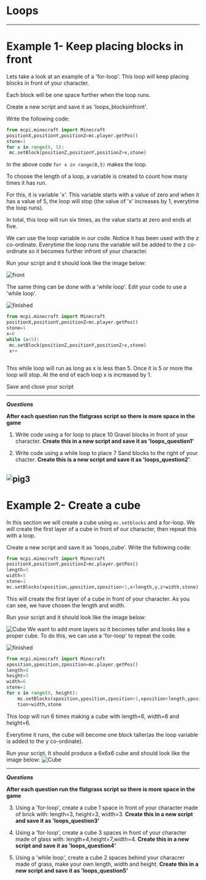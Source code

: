 # Loops
-----


# Example 1- Keep placing blocks in front

Lets take a look at an example of a 'for-loop'. This loop will keep placing blocks in front of your character.

Each block will be one space further when the loop runs. 

Create a new script and save it as 'loops_blocksinfront'.

Write the following code:

```python
from mcpi.minecraft import Minecraft
positionX,positionY,positionZ=mc.player.getPos()
stone=1
for x in range(0, 5):
 mc.setBlock(positionZ,positionY,positionZ+x,stone)
```
In the above code ```for x in range(0,5)``` makes the loop. 

To choose the length of a loop, a variable is created to count how many times it has run. 

For this, it is variable 'x'. This variable starts with a value of zero and when it has a value of 5, the loop will stop (the value of 'x' increases by 1, everytime the loop runs). 

In total, this loop will run six times, as the value starts at zero and ends at five. 

We can use the loop variable in our code. Notice it has been used with the z co-ordinate. Everytime the loop runs the variable will be added to the z co-ordinate so it becomes further infront of your character.


Run your script and it should look like the image below:

![front](http://s27.postimg.org/be5velxgz/infront_2.png)

The same thing can be done with a 'while loop'. Edit your code to use a 'while loop'.

![finished](http://s23.postimg.org/5kh0j3ttn/145889050226849.gif)
```python
from mcpi.minecraft import Minecraft
positionX,positionY,positionZ=mc.player.getPos()
stone=1
x=0
while (x<5):
 mc.setBlock(positionZ,positionY,positionZ+x,stone)
 x++
 
 ````````
 
 This while loop will run as long as x is less than 5. Once it is 5 or more the loop will stop. At the end of each loop x is increased by 1.
 
 Save and close your script
 
 -----
***Questions***

**After each question run the flatgrass script so there is more space in the game**


1) Write code using a for loop to place 10 Gravel blocks in front of your character. **Create this in a new script and save it as 'loops_question1'**


2) Write code using a while loop to place 7 Sand blocks to the right of your chacter. **Create this is a new script and save it as 'loops_question2'**.

![pig3](http://i.imgur.com/hz2JDgj.gif)
-----
# Example 2- Create a cube

In this section we will create a cube using `mc.setblocks` and a for-loop. 
We will create the first layer of a cube in front of our character, then repeat this with a loop.

Create a new script and save it as 'loops_cube'.
Write the following code:
```python
from mcpi.minecraft import Minecraft
positionX,positionY,positionZ=mc.player.getPos()
length=5
width=5
stone=1
mc.setBlocks(xposition,yposition,zposition+1,x+length,y,z+width,stone)
```
This will create the first layer of a cube in front of your character. As you can see, we have chosen the length and width.

Run your script and it should look like the image below:

![Cube](http://s22.postimg.org/7clngq8dt/firstlayer_2.png
)
We want to add more layers so it becomes taller and looks like a proper cube. To do this, we can use a 'for-loop' to repeat the code.

![finished](http://s23.postimg.org/5kh0j3ttn/145889050226849.gif)
```python
from mcpi.minecraft import Minecraft
xposition,yposition,zposition=mc.player.getPos()
length=6
height=5
width=6
stone=1
for x in range(0, height):
    mc.setBlocks(xposition,yposition,zposition+1,xposition+length,yposition+x,zposi    
    tion+width,stone
```
This loop will run 6 times  making a cube with length=6, width=6 and height=6.

 Everytime it runs, the cube will become one block taller(as the loop variable is added to the y co-ordinate). 

Run your script. It should produce a 6x6x6 cube and should look like the image below:
![Cube](http://s13.postimg.org/5udnadj6v/cubeloop2.png
)


------
***Questions***

**After each question run the flatgrass script so there is more space in the game**

3) Using a 'for-loop', create a cube 1 space in front of your character made of brick with: length=3, height=3, width=3. 
**Create this in a new script and save it as 'loops_question3'**

4) Using a 'for-loop', create a cube 3 spaces in front of your character made of glass with: length=4,height=7,width=4. **Create this in a new script and save it as 'loops_question4'**

5) Using a 'while loop', create a cube 2 spaces behind your characrer made of grass, make your own length, width and height. **Create this in a new script and save it as 'loops_question5'**
